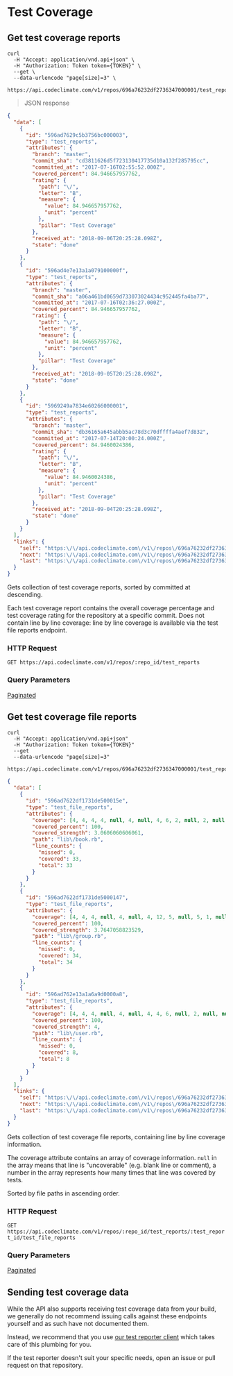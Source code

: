 # Test Coverage

## Get test coverage reports

```shell
curl
  -H "Accept: application/vnd.api+json" \
  -H "Authorization: Token token={TOKEN}" \
  --get \
  --data-urlencode "page[size]=3" \
  https://api.codeclimate.com/v1/repos/696a76232df2736347000001/test_reports
```

> JSON response

```json
{
  "data": [
    {
      "id": "596ad7629c5b3756bc000003",
      "type": "test_reports",
      "attributes": {
        "branch": "master",
        "commit_sha": "cd3811626d5f723130417735d10a132f285795cc",
        "committed_at": "2017-07-16T02:55:52.000Z",
        "covered_percent": 84.946657957762,
        "rating": {
          "path": "\/",
          "letter": "B",
          "measure": {
            "value": 84.946657957762,
            "unit": "percent"
          },
          "pillar": "Test Coverage"
        },
        "received_at": "2018-09-06T20:25:28.098Z",
        "state": "done"
      }
    },
    {
      "id": "596ad4e7e13a1a079100000f",
      "type": "test_reports",
      "attributes": {
        "branch": "master",
        "commit_sha": "a06a461bd0659d733073024434c952445fa4ba77",
        "committed_at": "2017-07-16T02:36:27.000Z",
        "covered_percent": 84.946657957762,
        "rating": {
          "path": "\/",
          "letter": "B",
          "measure": {
            "value": 84.946657957762,
            "unit": "percent"
          },
          "pillar": "Test Coverage"
        },
        "received_at": "2018-09-05T20:25:28.098Z",
        "state": "done"
      }
    },
    {
      "id": "5969249a7834e60266000001",
      "type": "test_reports",
      "attributes": {
        "branch": "master",
        "commit_sha": "db36165a645abbb5ac78d3c70dffffa4aef7d832",
        "committed_at": "2017-07-14T20:00:24.000Z",
        "covered_percent": 84.9460024386,
        "rating": {
          "path": "\/",
          "letter": "B",
          "measure": {
            "value": 84.9460024386,
            "unit": "percent"
          },
          "pillar": "Test Coverage"
        },
        "received_at": "2018-09-04T20:25:28.098Z",
        "state": "done"
      }
    }
  ],
  "links": {
    "self": "https:\/\/api.codeclimate.com\/v1\/repos\/696a76232df2736347000001\/test_reports?page%5Bnumber%5D=1&page%5Bsize%5D=3",
    "next": "https:\/\/api.codeclimate.com\/v1\/repos\/696a76232df2736347000001\/test_reports?page%5Bnumber%5D=2&page%5Bsize%5D=3",
    "last": "https:\/\/api.codeclimate.com\/v1\/repos\/696a76232df2736347000001\/test_reports?page%5Bnumber%5D=163&page%5Bsize%5D=3"
  }
}
```

Gets collection of test coverage reports, sorted by committed at descending.

Each test coverage report contains the overall coverage percentage and test coverage rating
for the repository at a specific commit. Does not contain line by line coverage: line
by line coverage is available via the test file reports endpoint.

### HTTP Request

`GET https://api.codeclimate.com/v1/repos/:repo_id/test_reports`

### Query Parameters

[Paginated](#collection-pagination)

## Get test coverage file reports

```shell
curl
  -H "Accept: application/vnd.api+json"
  -H "Authorization: Token token={TOKEN}"
  --get
  --data-urlencode "page[size]=3"
  https://api.codeclimate.com/v1/repos/696a76232df2736347000001/test_reports/596ad7629c5b3756bc000003/test_file_reports
```

```json
{
  "data": [
    {
      "id": "596ad7622df1731de500015e",
      "type": "test_file_reports",
      "attributes": {
        "coverage": [4, 4, 4, 4, null, 4, null, 4, 6, 2, null, 2, null, null, null, 1, null, null, 1, null, null, 4, 6, 3, null, 3, null, 3, 2, 2, null, 1, null, null, null, 4, null, 4, 6, null, null, 4, null, null, 3, null, null, 4, 2, 2, 2, null, 2, null, null, null, null, null, null, 4, 2, 1, null, 1, null, null, null, null],
        "covered_percent": 100,
        "covered_strength": 3.0606060606061,
        "path": "lib\/book.rb",
        "line_counts": {
          "missed": 0,
          "covered": 33,
          "total": 33
        }
      }
    },
    {
      "id": "596ad7622df1731de5000147",
      "type": "test_file_reports",
      "attributes": {
        "coverage": [4, 4, 4, null, 4, null, 4, 12, 5, null, 5, 1, null, null, 4, 1, null, null, 3, 1, null, null, 2, 2, null, null, 4, null, 4, 1, 1, null, null, 4, 1, null, null, null, null, null, 4, 1, null, null, null, null, null, 4, 2, null, 2, null, null, null, 4, 24, null, null, 4, 1, 1, null, null, null, null, 1, null, null, 4, 5, null, null, null],
        "covered_percent": 100,
        "covered_strength": 3.7647058823529,
        "path": "lib\/group.rb",
        "line_counts": {
          "missed": 0,
          "covered": 34,
          "total": 34
        }
      }
    },
    {
      "id": "596ad762e13a1a6a9d0000a8",
      "type": "test_file_reports",
      "attributes": {
        "coverage": [4, 4, 4, null, 4, null, 4, 4, 6, null, 2, null, null, null],
        "covered_percent": 100,
        "covered_strength": 4,
        "path": "lib\/user.rb",
        "line_counts": {
          "missed": 0,
          "covered": 8,
          "total": 8
        }
      }
    }
  ],
  "links": {
    "self": "https:\/\/api.codeclimate.com\/v1\/repos\/696a76232df2736347000001\/test_reports\/596ad7629c5b3756bc000003\/test_file_reports?page%5Bnumber%5D=1&page%5Bsize%5D=3",
    "next": "https:\/\/api.codeclimate.com\/v1\/repos\/696a76232df2736347000001\/test_reports\/596ad7629c5b3756bc000003\/test_file_reports?page%5Bnumber%5D=2&page%5Bsize%5D=3",
    "last": "https:\/\/api.codeclimate.com\/v1\/repos\/696a76232df2736347000001\/test_reports\/596ad7629c5b3756bc000003\/test_file_reports?page%5Bnumber%5D=307&page%5Bsize%5D=3"
  }
}
```

Gets collection of test coverage file reports, containing line by line coverage information.

The coverage attribute contains an array of coverage information. `null` in the array means that line is "uncoverable" (e.g. blank line or comment), a number in the array represents how many times that line was covered by tests.

Sorted by file paths in ascending order.

### HTTP Request

`GET https://api.codeclimate.com/v1/repos/:repo_id/test_reports/:test_report_id/test_file_reports`

### Query Parameters

[Paginated](#collection-pagination)

## Sending test coverage data

While the API also supports receiving test coverage data from your build, we generally do not recommend issuing calls against these endpoints yourself and as such have not documented them.

Instead, we recommend that you use [our test reporter client](https://github.com/codeclimate/test-reporter) which takes care of this plumbing for you.

If the test reporter doesn't suit your specific needs, open an issue or pull request on that repository.
